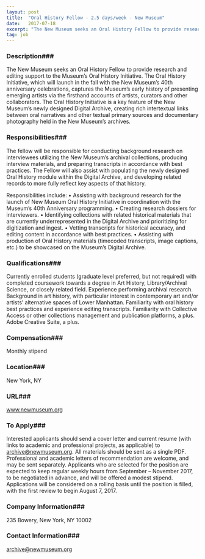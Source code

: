 ```yaml
---
layout: post
title:  "Oral History Fellow - 2.5 days/week - New Museum"
date:   2017-07-18
excerpt: "The New Museum seeks an Oral History Fellow to provide research and editing support to the Museum’s Oral History Initiative. The Oral History Initiative, which will launch in the fall with the New Museum’s 40th anniversary celebrations, captures the Museum’s early history of presenting emerging artists via the firsthand accounts..."
tag: job
---
```


### Description###

The New Museum seeks an Oral History Fellow to provide research and editing support to the Museum’s Oral History Initiative. The Oral History Initiative, which will launch in the fall with the New Museum’s 40th anniversary celebrations, captures the Museum’s early history of presenting emerging artists via the firsthand accounts of artists, curators and other collaborators. The Oral History Initiative is a key feature of the New Museum’s newly designed Digital Archive, creating rich intertextual links between oral narratives and other textual primary sources and documentary photography held in the New Museum’s archives.


### Responsibilities###

The fellow will be responsible for conducting background research on interviewees utilizing the New Museum’s archival collections, producing interview materials, and preparing transcripts in accordance with best practices. The Fellow will also assist with populating the newly designed Oral History module within the Digital Archive, and developing related records to more fully reflect key aspects of that history.   

Responsibilities include:
•	Assisting with background research for the launch of New Museum Oral History Initiative in coordination with the Museum’s 40th Anniversary programming.
•	Creating research dossiers for interviewers.
•	Identifying collections with related historical materials that are currently underrepresented in the Digital Archive and prioritizing for digitization and ingest.
•	Vetting transcripts for historical accuracy, and editing content in accordance with best practices.
•	Assisting with production of Oral History materials (timecoded transcripts, image captions, etc.) to be showcased on the Museum’s Digital Archive.


### Qualifications###

Currently enrolled students (graduate level preferred, but not required) with completed coursework towards a degree in Art History, Library/Archival Science, or closely related field. Experience performing archival research. Background in art history, with particular interest in contemporary art and/or artists’ alternative spaces of Lower Manhattan. Familiarity with oral history best practices and experience editing transcripts. Familiarity with Collective Access or other collections management and publication platforms, a plus. Adobe Creative Suite, a plus.


### Compensation###

Monthly stipend


### Location###

New York, NY


### URL###

www.newmuseum.org

### To Apply###

Interested applicants should send a cover letter and current resume (with links to academic and professional projects, as applicable) to archive@newmuseum.org. All materials should be sent as a single PDF. Professional and academic letters of recommendation are welcome, and may be sent separately. Applicants who are selected for the position are expected to keep regular weekly hours from September – November 2017, to be negotiated in advance, and will be offered a modest stipend. Applications will be considered on a rolling basis until the position is filled, with the first review to begin August 7, 2017.


### Company Information###

235 Bowery, New York, NY  10002


### Contact Information###

archive@newmuseum.org

